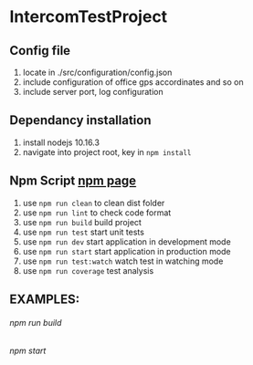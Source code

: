 # IntercomTestProject

## Config file
1. locate in ./src/configuration/config.json
2. include configuration of office gps accordinates and so on
3. include server port, log configuration

## Dependancy installation
1. install nodejs 10.16.3
2. navigate into project root, key in `npm install`

## Npm Script [npm page](https://docs.npmjs.com/misc/scripts)
1. use `npm run clean` to clean dist folder
2. use `npm run lint` to check code format 
3. use `npm run build` build project
4. use `npm run test` start unit tests
5. use `npm run dev` start application in development mode
6. use `npm run start` start application in production mode
7. use `npm run test:watch` watch test in watching mode
8. use `npm run coverage` test analysis


## EXAMPLES:
###### npm run build
###### npm start
